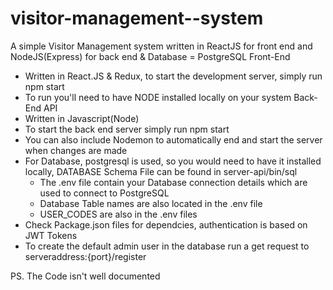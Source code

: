 # visitor-management--system
A simple Visitor Management system written in ReactJS for front end and NodeJS(Express) for back end & Database = PostgreSQL 
Front-End
  - Written in React.JS & Redux, to start the development server, simply run npm start
  - To run you'll need to have NODE installed locally on your system
Back-End API
  - Written in Javascript(Node)
  - To start the back end server simply run npm start
  - You can also include Nodemon to automatically end and start the server when changes are made
  - For Database, postgresql is used, so you would need to have it installed locally, DATABASE Schema File can be found in server-api/bin/sql
    - The .env file contain your Database connection details which are used to connect to PostgreSQL
    - Database Table names are also located in the .env file 
    - USER_CODES are also in the .env files
  - Check Package.json files for dependcies, authentication is based on JWT Tokens
  - To create the default admin user in the database run a get request to serveraddress:{port}/register
  
  PS. The Code isn't well documented
